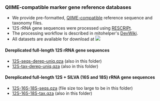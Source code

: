 ### QIIME-compatible marker gene reference databases
- We provide pre-formatted, [QIIME-compatible](https://docs.qiime2.org/2022.11/data-resources/) reference sequence and taxonomy files. 
- 12S rRNA gene sequences were processed using [RESCRIPt](https://github.com/bokulich-lab/RESCRIPt). 
- The processing workflow is described in mitohelper's [DevWiki](https://github.com/aomlomics/mitohelper/wiki/9.-Creating-QIIME-compatible-reference-databases).
- All datasets are available for download at [<img src=https://zenodo.org/badge/DOI/10.5281/zenodo.7832692.svg>](https://doi.org/10.5281/zenodo.7832692)

#### Dereplicated full-length 12S rRNA gene sequences
- [12S-seqs-derep-uniq.qza](https://doi.org/10.5281/zenodo.7832692) (also in this folder)
- [12S-tax-derep-uniq.qza](https://doi.org/10.5281/zenodo.7832692) (also in this folder)

#### Dereplicated full-length 12S + SILVA (16S and 18S) rRNA gene sequences
- [12S-16S-18S-seqs.qza](https://doi.org/10.5281/zenodo.7832692) (file size too large to be in this folder)
- [12S-16S-18S-tax.qza](https://doi.org/10.5281/zenodo.7832692) (also in this folder)
